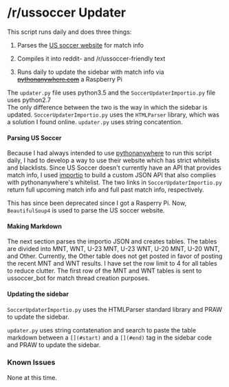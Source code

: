 # /r/ussoccer Updater

This script runs daily and does three things:

1. Parses the [US soccer website](https://www.ussoccer.com/schedule-tickets) for match info

2. Compiles it into reddit- and /r/ussoccer-friendly text

3. Runs daily to update the sidebar with match info via ~~[pythonanywhere.com](https://wwpythonanywhere.com)~~ a Raspberry Pi


The `updater.py` file uses python3.5 and the `SoccerUpdaterImportio.py` file uses python2.7  
The only difference between the two is the way in which the sidebar is updated. `SoccerUpdaterImportio.py` uses the `HTMLParser` library, which was a solution I found online. `updater.py` uses string concatention.


#### Parsing US Soccer

Because I had always intended to use [pythonanywhere](https://wwpythonanywhere.com) to run this script daily, I had to develop a way to use their website which has strict whitelists and blacklists. Since US Soccer doesn't currently have an API that provides match info, I used [importio](https://www.import.io/) to build a custom JSON API that also complies with pythonanywhere's whitelist. The two links in `SoccerUpdaterImportio.py` return full upcoming match info and full past match info, respectively. 

This has since been deprecated since I got a Rasperry Pi. Now, `BeautifulSoup4` is used to parse the US soccer website.

#### Making Markdown

The next section parses the importio JSON and creates tables. The tables are divided into MNT, WNT, U-23 MNT, U-23 WNT, U-20 MNT, U-20 WNT, and Other. Currently, the Other table does not get posted in favor of posting the recent MNT and WNT results. I have set the row limit to 4 for all tables to reduce clutter. The first row of the MNT and WNT tables is sent to ussoccer_bot for match thread creation purposes.

#### Updating the sidebar

`SoccerUpdaterImportio.py` uses the HTMLParser standard library and PRAW to update the sidebar.

`updater.py` uses string contatenation and search to paste the table markdown between a `[](#start)` and a `[](#end)` tag in the sidebar code and PRAW to update the sidebar.

### Known Issues

None at this time.
